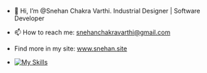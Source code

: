 - 👋 Hi, I’m @Snehan Chakra Varthi. Industrial Designer | Software Developer
- 📫 How to reach me: snehanchakravarthi@gmail.com
- Find more in my site: www.snehan.site

- [![My Skills](https://skillicons.dev/icons?i=js,html,css,react,threejs,nextjs,astro)](https://skillicons.dev)
